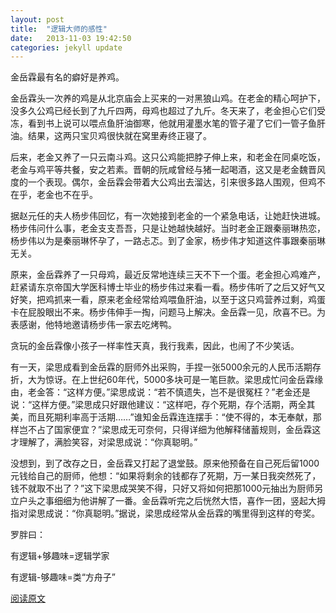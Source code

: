 ```yaml
---
layout: post
title:  "逻辑大师的感性"
date:   2013-11-03 19:42:50
categories: jekyll update
---
```


金岳霖最有名的癖好是养鸡。​


金岳霖头一次养的鸡是从北京庙会上买来的一对黑狼山鸡。在老金的精心呵护下，没多久公鸡已经长到了九斤四两，母鸡也超过了九斤。冬天来了，老金担心它们受冻，看到书上说可以喂点鱼肝油御寒，他就用灌墨水笔的管子灌了它们一管子鱼肝油。结果，这两只宝贝鸡很快就在窝里寿终正寝了。​


后来，老金又养了一只云南斗鸡。这只公鸡能把脖子伸上来，和老金在同桌吃饭，老金与鸡平等共餐，安之若素。晋朝的阮咸曾经与猪一起喝酒，这又是老金魏晋风度的一个表现。偶尔，金岳霖会带着大公鸡出去溜达，引来很多路人围观，但鸡不在乎，老金也不在乎。​


据赵元任的夫人杨步伟回忆，有一次她接到老金的一个紧急电话，让她赶快进城。杨步伟问什么事，老金支支吾吾，只是让她越快越好。当时老金正跟秦丽琳热恋，杨步伟以为是秦丽琳怀孕了，一路忐忑。到了金家，杨步伟才知道这件事跟秦丽琳无关。​


原来，金岳霖养了一只母鸡，最近反常地连续三天不下一个蛋。老金担心鸡难产，赶紧请东京帝国大学医科博士毕业的杨步伟过来看一看。杨步伟听了之后又好气又好笑，把鸡抓来一看，原来老金经常给鸡喂鱼肝油，以至于这只鸡营养过剩，鸡蛋卡在屁股眼出不来。杨步伟伸手一掏，问题马上解决。金岳霖一见，欣喜不已。为表感谢，他特地邀请杨步伟一家去吃烤鸭。​


贪玩的金岳霖像小孩子一样率性天真，我行我素，因此，也闹了不少笑话。​


有一天，梁思成看到金岳霖的厨师外出采购，手捏一张5000余元的人民币活期存折，大为惊讶。在上世纪60年代，5000多块可是一笔巨款。梁思成忙问金岳霖缘由，老金答：“这样方便。”梁思成说：“若不慎遗失，岂不是很冤枉？”老金还是说：“这样方便。”梁思成只好跟他建议：“这样吧，存个死期，存个活期，两全其美，而且死期利率高于活期……”谁知金岳霖连连摆手：“使不得的，本无奉献，那样岂不占了国家便宜？”梁思成无可奈何，只得详细为他解释储蓄规则，金岳霖这才理解了，满脸笑容，对梁思成说：“你真聪明。”​


没想到，到了改存之日，金岳霖又打起了退堂鼓。原来他预备在自己死后留1000元钱给自己的厨师，他想：“如果将剩余的钱都存了死期，万一某日我突然死了，钱不就取不出了？”这下梁思成哭笑不得，只好又将如何把那1000元抽出为厨师另立户头之事细细为他讲解了一番。金岳霖听完之后恍然大悟，喜作一团，竖起大拇指对梁思成说：“你真聪明。”据说，梁思成经常从金岳霖的嘴里得到这样的夸奖。​


罗胖曰：

有逻辑+够趣味=逻辑学家

有逻辑-够趣味=类“方舟子”




[阅读原文](http://mp.weixin.qq.com/mp/appmsg/show?__biz=MjM5NjAxOTU4MA==&appmsgid=10001655&itemidx=1&sign=ea3e5ae5239bd1fbac9c60100b195ad3&uin=MTYwNDEzNjk2MA%3D%3D&key=703263b870c1e32e172e74044ac8a2cf80c8783b7f8f672a2e44bed720c9bd3d8ad65a3f4ba16576254d12800ac2fedd&devicetype=android-16&version=25000202&lang=zh_CN"阅读原文")
